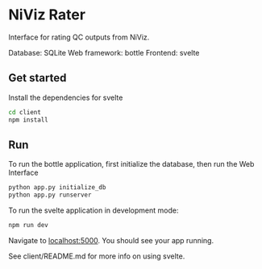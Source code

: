 # NiViz Rater

Interface for rating QC outputs from NiViz. 

Database: SQLite
Web framework: bottle 
Frontend: svelte 

## Get started

Install the dependencies for svelte

```bash
cd client
npm install
```

## Run

To run the bottle application, first initialize the database, 
then run the Web Interface
```bash
python app.py initialize_db
python app.py runserver
```

To run the svelte application in development mode:

```bash
npm run dev
```

Navigate to [localhost:5000](http://localhost:5000). You should see your app running. 


See client/README.md for more info on using svelte.


